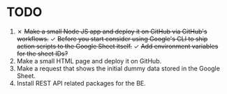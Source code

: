 # TODO

1. ✗ ~~Make a small Node JS app and deploy it on GitHub via GitHub's workflows.~~
	✓ ~~Before you start consider using Google's CLI to ship action scripts to the Google Sheet itself.~~
    ✓ ~~Add environment variables for the sheet IDs?~~
2. Make a small HTML page and deploy it on GitHub.
3. Make a request that shows the initial dummy data stored in the Google Sheet.
4. Install REST API related packages for the BE.
